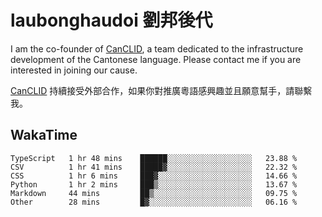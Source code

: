 # laubonghaudoi 劉邦後代

I am the co-founder of [CanCLID](https://github.com/CanCLID), a team dedicated to the infrastructure development of the Cantonese language. Please contact me if you are interested in joining our cause.

[CanCLID](https://github.com/CanCLID) 持續接受外部合作，如果你對推廣粵語感興趣並且願意幫手，請聯繫我。


## WakaTime

<!--START_SECTION:waka-->

```text
TypeScript   1 hr 48 mins    ██████░░░░░░░░░░░░░░░░░░░   23.88 %
CSV          1 hr 41 mins    █████▓░░░░░░░░░░░░░░░░░░░   22.32 %
CSS          1 hr 6 mins     ███▓░░░░░░░░░░░░░░░░░░░░░   14.66 %
Python       1 hr 2 mins     ███▒░░░░░░░░░░░░░░░░░░░░░   13.67 %
Markdown     44 mins         ██▒░░░░░░░░░░░░░░░░░░░░░░   09.75 %
Other        28 mins         █▓░░░░░░░░░░░░░░░░░░░░░░░   06.16 %
```

<!--END_SECTION:waka-->
